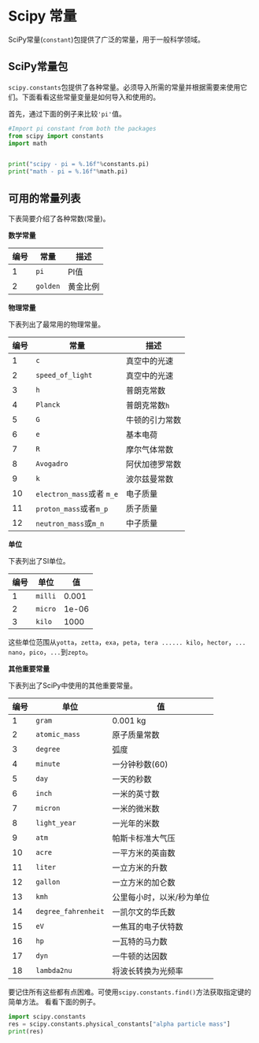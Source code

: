 # Scipy 常量

SciPy常量(`constant`)包提供了广泛的常量，用于一般科学领域。

## SciPy常量包

`scipy.constants`包提供了各种常量。必须导入所需的常量并根据需要来使用它们。下面看看这些常量变量是如何导入和使用的。

首先，通过下面的例子来比较`'pi'`值。

```python
#Import pi constant from both the packages
from scipy import constants
import math


print("scipy - pi = %.16f"%constants.pi)
print("math - pi = %.16f"%math.pi)
```

## 可用的常量列表

下表简要介绍了各种常数(常量)。

**数学常量**

| 编号 | 常量     | 描述     |
| ---- | -------- | -------- |
| 1    | `pi`     | PI值     |
| 2    | `golden` | 黄金比例 |

**物理常量**

下表列出了最常用的物理常量。

| 编号 | 常量                      | 描述           |
| ---- | ------------------------- | -------------- |
| 1    | `c`                       | 真空中的光速   |
| 2    | `speed_of_light`          | 真空中的光速   |
| 3    | `h`                       | 普朗克常数     |
| 4    | `Planck`                  | 普朗克常数`h`  |
| 5    | `G`                       | 牛顿的引力常数 |
| 6    | `e`                       | 基本电荷       |
| 7    | `R`                       | 摩尔气体常数   |
| 8    | `Avogadro`                | 阿伏加德罗常数 |
| 9    | `k`                       | 波尔兹曼常数   |
| 10   | `electron_mass`或者 `m_e` | 电子质量       |
| 11   | `proton_mass`或者`m_p`    | 质子质量       |
| 12   | `neutron_mass`或`m_n`     | 中子质量       |

**单位**

下表列出了SI单位。

| 编号 | 单位    | 值    |
| ---- | ------- | ----- |
| 1    | `milli` | 0.001 |
| 2    | `micro` | 1e-06 |
| 3    | `kilo`  | 1000  |

这些单位范围从`yotta`，`zetta`，`exa`，`peta`，`tera ...... kilo`，`hector`，`... nano`，`pico`，`...`到`zepto`。

**其他重要常量**

下表列出了SciPy中使用的其他重要常量。

| 编号 | 单位                | 值                        |
| ---- | ------------------- | ------------------------- |
| 1    | `gram`              | 0.001 kg                  |
| 2    | `atomic_mass`       | 原子质量常数              |
| 3    | `degree`            | 弧度                      |
| 4    | `minute`            | 一分钟秒数(60)            |
| 5    | `day`               | 一天的秒数                |
| 6    | `inch`              | 一米的英寸数              |
| 7    | `micron`            | 一米的微米数              |
| 8    | `light_year`        | 一光年的米数              |
| 9    | `atm`               | 帕斯卡标准大气压          |
| 10   | `acre`              | 一平方米的英亩数          |
| 11   | `liter`             | 一立方米的升数            |
| 12   | `gallon`            | 一立方米的加仑数          |
| 13   | `kmh`               | 公里每小时，以米/秒为单位 |
| 14   | `degree_fahrenheit` | 一凯尔文的华氏数          |
| 15   | `eV`                | 一焦耳的电子伏特数        |
| 16   | `hp`                | 一瓦特的马力数            |
| 17   | `dyn`               | 一牛顿的达因数            |
| 18   | `lambda2nu`         | 将波长转换为光频率        |

要记住所有这些都有点困难。可使用`scipy.constants.find()`方法获取指定键的简单方法。 看看下面的例子。

```python
import scipy.constants
res = scipy.constants.physical_constants["alpha particle mass"]
print(res)
```
<code class=gatsby-kernelname data-language=python></code>

